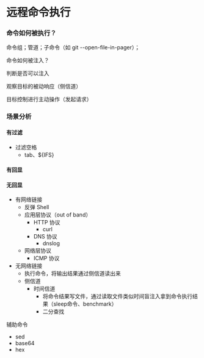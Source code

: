 # 远程命令执行

### 命令如何被执行？

命令组；管道；子命令（如 git --open-file-in-pager）；

命令如何被注入？

判断是否可以注入

观察目标的被动响应（侧信道）

目标控制进行主动操作（发起请求）

### 场景分析

#### 有过滤

* 过滤空格
  * tab、${IFS}

#### 有回显

#### 无回显

* 有网络链接
  * 反弹 Shell
  * 应用层协议（out of band）
    * HTTP 协议
      * curl
    * DNS 协议
      * dnslog
  * 网络层协议
    * ICMP 协议
* 无网络链接
  * 执行命令，将输出结果通过侧信道读出来
  * 侧信道
    * 时间信道
      * 将命令结果写文件，通过读取文件类似时间盲注入拿到命令执行结果（sleep命令、benchmark）
      * 二分查找

辅助命令

* sed
* base64
* hex




